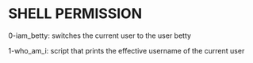 # SHELL PERMISSION

0-iam_betty: switches the current user to the user betty

1-who_am_i: script that prints the effective username of the current user
